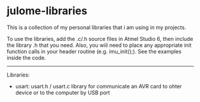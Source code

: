julome-libraries
================

This is a collection of my personal libraries that i am using in my projects.

To use the libraries, add the .c/.h source files in Atmel Studio 6, then include the library .h that you need. Also, you wiil need to place any appropriate init function calls in your header routine (e.g. imu_init();). See the examples inside the code.

---------------------------------------------------
Libraries:

- usart: usart.h / usart.c library for communicate an AVR card to ohter device or to the computer by USB port
